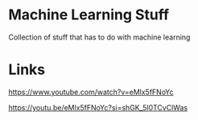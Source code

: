 # Machine Learning Stuff

Collection of stuff that has to do with machine learning

# Links

https://www.youtube.com/watch?v=eMlx5fFNoYc

https://youtu.be/eMlx5fFNoYc?si=shGK_5l0TCvClWas




